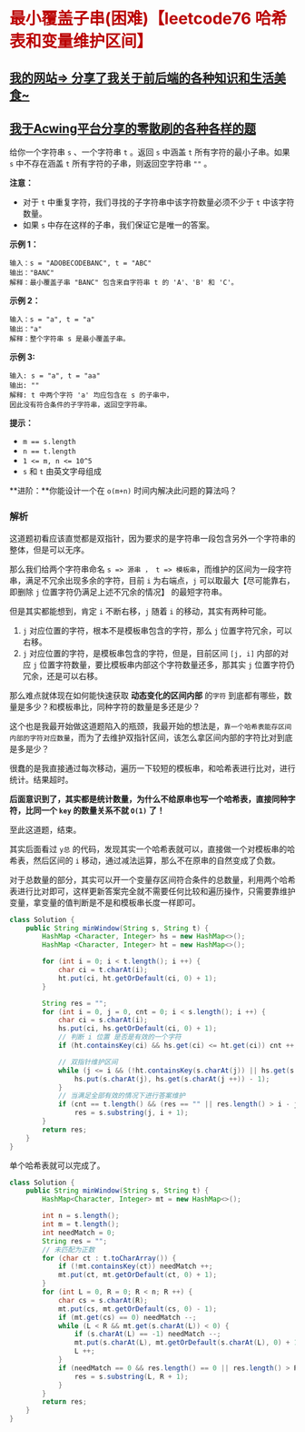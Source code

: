 # <font color="bb000">最小覆盖子串(困难)【leetcode76 哈希表和变量维护区间】</font>

## [我的网站=> 分享了我关于前后端的各种知识和生活美食~](https://www.fanxy.cloud)

## [我于Acwing平台分享的零散刷的各种各样的题](https://www.acwing.com/blog/content/33005/) 

给你一个字符串 `s` 、一个字符串 `t` 。返回 `s` 中涵盖 `t` 所有字符的最小子串。如果 `s` 中不存在涵盖 `t` 所有字符的子串，则返回空字符串 `""` 。

 

**注意：**

- 对于 `t` 中重复字符，我们寻找的子字符串中该字符数量必须不少于 `t` 中该字符数量。
- 如果 `s` 中存在这样的子串，我们保证它是唯一的答案。

 

**示例 1：**

```
输入：s = "ADOBECODEBANC", t = "ABC"
输出："BANC"
解释：最小覆盖子串 "BANC" 包含来自字符串 t 的 'A'、'B' 和 'C'。
```

**示例 2：**

```
输入：s = "a", t = "a"
输出："a"
解释：整个字符串 s 是最小覆盖子串。
```

**示例 3:**

```
输入: s = "a", t = "aa"
输出: ""
解释: t 中两个字符 'a' 均应包含在 s 的子串中，
因此没有符合条件的子字符串，返回空字符串。
```

 

**提示：**

- `m == s.length`
- `n == t.length`
- `1 <= m, n <= 10^5`
- `s` 和 `t` 由英文字母组成

 

**进阶：**你能设计一个在 `o(m+n)` 时间内解决此问题的算法吗？





### 解析

这道题初看应该直觉都是双指针，因为要求的是字符串一段包含另外一个字符串的整体，但是可以无序。

那么我们给两个字符串命名 `s => 源串 ， t => 模板串`，而维护的区间为一段字符串，满足不冗余出现多余的字符，目前 `i` 为右端点，`j` 可以取最大【尽可能靠右，即删除 `j` 位置字符仍满足上述不冗余的情况】 的最短字符串。

但是其实都能想到，肯定 `i` 不断右移，`j` 随着 `i` 的移动，其实有两种可能。

1. `j` 对应位置的字符，根本不是模板串包含的字符，那么 `j` 位置字符冗余，可以右移。
2. `j` 对应位置的字符，是模板串包含的字符，但是，目前区间 `[j, i]` 内部的对应 `j` 位置字符数量，要比模板串内部这个字符数量还多，那其实 `j` 位置字符仍冗余，还是可以右移。



那么难点就体现在如何能快速获取 **动态变化的区间内部** 的`字符` 到底都有哪些，数量是多少？和模板串比，同种字符的数量是多还是少？

这个也是我最开始做这道题陷入的瓶颈，我最开始的想法是，`靠一个哈希表能存区间内部的字符对应数量`，而为了去维护双指针区间，该怎么拿区间内部的字符比对到底是多是少？

很蠢的是我直接通过每次移动，遍历一下较短的模板串，和哈希表进行比对，进行统计。结果超时。

**后面意识到了，其实都是统计数量，为什么不给原串也写一个哈希表，直接同种字符，比同一个 `key` 的数量关系不就 `O(1)` 了！**

至此这道题，结束。

其实后面看过 `y总` 的代码，发现其实一个哈希表就可以，直接做一个对模板串的哈希表，然后区间的 `i` 移动，通过减法运算，那么不在原串的自然变成了负数。

对于总数量的部分，其实可以开一个变量存区间符合条件的总数量，利用两个哈希表进行比对即可，这样更新答案完全就不需要任何比较和遍历操作，只需要靠维护变量，拿变量的值判断是不是和模板串长度一样即可。

```java
class Solution {
    public String minWindow(String s, String t) {
        HashMap <Character, Integer> hs = new HashMap<>();
        HashMap <Character, Integer> ht = new HashMap<>();

        for (int i = 0; i < t.length(); i ++) {
            char ci = t.charAt(i);
            ht.put(ci, ht.getOrDefault(ci, 0) + 1);
        }

        String res = "";
        for (int i = 0, j = 0, cnt = 0; i < s.length(); i ++) {
            char ci = s.charAt(i);
            hs.put(ci, hs.getOrDefault(ci, 0) + 1);
            // 判断 i 位置 是否是有效的一个字符
            if (ht.containsKey(ci) && hs.get(ci) <= ht.get(ci)) cnt ++;

            // 双指针维护区间
            while (j <= i && (!ht.containsKey(s.charAt(j)) || hs.get(s.charAt(j)) > ht.get(s.charAt(j)))) {
                hs.put(s.charAt(j), hs.get(s.charAt(j ++)) - 1);
            }
            // 当满足全部有效的情况下进行答案维护
            if (cnt == t.length() && (res == "" || res.length() > i - j + 1)) 
                res = s.substring(j, i + 1);
        }
        return res;
    }
}
```

单个哈希表就可以完成了。

```java
class Solution {
    public String minWindow(String s, String t) {
        HashMap<Character, Integer> mt = new HashMap<>();

        int n = s.length();
        int m = t.length();
        int needMatch = 0;
        String res = "";
        // 未匹配为正数
        for (char ct : t.toCharArray()) {
            if (!mt.containsKey(ct)) needMatch ++;
            mt.put(ct, mt.getOrDefault(ct, 0) + 1);
        }
        for (int L = 0, R = 0; R < n; R ++) {
            char cs = s.charAt(R);
            mt.put(cs, mt.getOrDefault(cs, 0) - 1);
            if (mt.get(cs) == 0) needMatch --;
            while (L < R && mt.get(s.charAt(L)) < 0) {
                if (s.charAt(L) == -1) needMatch --;
                mt.put(s.charAt(L), mt.getOrDefault(s.charAt(L), 0) + 1);
                L ++;
            }
            if (needMatch == 0 && res.length() == 0 || res.length() > R - L + 1) {
                res = s.substring(L, R + 1);
            }
        }
        return res;
    }
}
```

